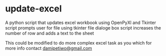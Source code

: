 # update-excel
 A python script that updates excel workbook using OpenPyXl and Tkinter
script prompts user for file using tkinter file dialoge box
script increases the number of row and adds a text to the sheet


This could be modified to do more complex excel task as you which
 for more info contact damipetiwo@gmail.com
